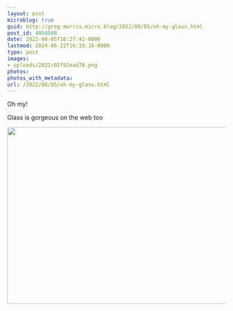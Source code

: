 ```yaml
---
layout: post
microblog: true
guid: http://greg-morris.micro.blog/2022/08/05/oh-my-glass.html
post_id: 4054580
date: 2022-08-05T16:27:42-0000
lastmod: 2024-06-22T16:19:16-0000
type: post
images:
- uploads/2022/02f92ead78.png
photos:
photos_with_metadata:
url: /2022/08/05/oh-my-glass.html
---
```

Oh my!

Glass is gorgeous on the web too

<img src="uploads/2022/02f92ead78.png" width="600" height="408" alt="" />
